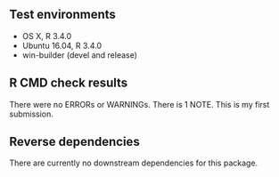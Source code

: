 ## Test environments
* OS X, R 3.4.0
* Ubuntu 16.04, R 3.4.0
* win-builder (devel and release)

## R CMD check results

There were no ERRORs or WARNINGs.
There is 1 NOTE.
This is my first submission.

## Reverse dependencies

There are currently no downstream dependencies for this package.
